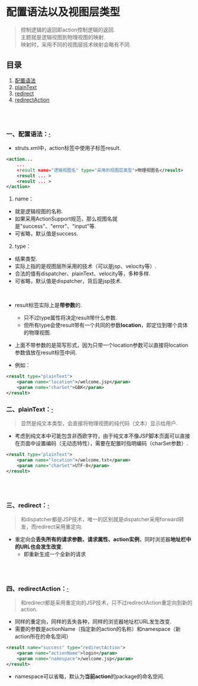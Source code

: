 # 配置语法以及视图层类型
> 控制逻辑的返回即action控制逻辑的返回.<br>
> 主题就是逻辑视图到物理视图的映射.<br>
> 映射时，采用不同的视图层技术映射会略有不同.

## 目录
1. [配置语法](#一配置语法)
2. [plainText](#二plaintext)
3. [redirect](#三redirect)
4. [redirectAction](#四redirectaction)

<br><br>

### 一、配置语法：[·](#目录)
- struts.xml中，action标签中使用子标签result.

```xml
<action...
    ...
    <result name="逻辑视图名" type="采用的视图层类型">物理视图名</result>
    <result ... >
    <result ... >
</action>
```

1. name：
  - 就是逻辑视图的名称.
  - 如果采用ActionSupport规范，那么视图名就是"success"、"error"、"input"等.
  - 可省略，默认值是success.
2. type：
  - 结果类型.
  - 实际上指的是视图层所采用的技术（可以是jsp、velocity等）.
  - 合法的值有dispatcher、plainText、velocity等，多种多样.
  - 可省略，默认值是dispatcher，背后是jsp技术.

<br>

- result标签实际上是**带参数**的.
  - 只不过type属性将决定result带什么参数.
  - 但所有type会使result带有一个共同的参数**location**，即定位到哪个具体的物理视图.
- 上面不带参数的是简写形式，因为只带一个location参数可以直接将location参数值放在result标签中间.


- 例如：

```xml
<result type="plainText">
    <param name="location">/welcome.jsp</param>
    <param name="charSet">GBK</param>
</result>
```

### 二、plainText：[·](#目录)
> 显然是纯文本类型，会直接将物理视图的纯代码（文本）显示给用户.

- 考虑到纯文本中可能包含非西欧字符，由于纯文本不像JSP脚本页面可以直接在页面中设置编码（无动态特性），需要在配置时指明编码（charSet参数）.

```xml
<result type="plainText">
    <param name="location">/welcome.txt</param>
    <param name="charSet">UTF-8</param>
</result>
```

<br><br>

### 三、redirect：[·](#目录)
> 和dispatcher都是JSP技术，唯一的区别就是dispatcher采用forward转发，而redirect采用重定向.

- 重定向会**丢失所有的请求参数、请求属性、action实例**，同时浏览器**地址栏中的URL也会发生改变**.
  - 即重新生成一个全新的请求

<br><br>

### 四、redirectAction：[·](#目录)
> 和redirect都是采用重定向的JSP技术，只不过redirectAction重定向到新的action.

- 同样的重定向，同样的丢失各种，同样的浏览器地址栏URL发生改变.
- 需要的参数是actionName（指定新的action的名称）和namespace（新action所在的命名空间）

```xml
<result name="success" type="redirectAction">
    <param name="actionName">login</param>
    <param name="namespace">/welcome.jsp</param>
</result>
```

- namespace可以省略，默认为**当前action**的package的命名空间.
